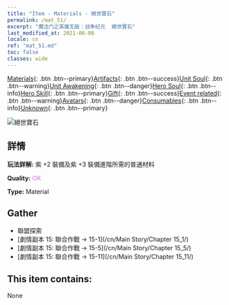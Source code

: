 ```yaml
---
title: "Item - Materials - 絕世寶石"
permalink: /mat_51/
excerpt: "魔法门之英雄无敌：战争纪元  絕世寶石"
last_modified_at: 2021-06-08
locale: cn
ref: "mat_51.md"
toc: false
classes: wide
---
```

 [Materials](/ItemsCN/){: .btn .btn--primary}[Artifacts](/ItemsCN/Artifacts/){: .btn .btn--success}[Unit Soul](/ItemsCN/UnitSoul/){: .btn .btn--warning}[Unit Awakening](/ItemsCN/UnitAwakening/){: .btn .btn--danger}[Hero Soul](/ItemsCN/HeroSoul/){: .btn .btn--info}[Hero Skill](/ItemsCN/HeroSkill/){: .btn .btn--primary}[Gift](/ItemsCN/Gift/){: .btn .btn--success}[Event related](/ItemsCN/Events/){: .btn .btn--warning}[Avatars](/ItemsCN/Avatars/){: .btn .btn--danger}[Consumables](/ItemsCN/Consumables/){: .btn .btn--info}[Unknown](/ItemsCN/Unknown/){: .btn .btn--primary}

 ![絕世寶石](/images/t/i_cailiao_baoshi2.png)

## 詳情
 **玩法詳解:** 紫 +2 裝備及紫 +3 裝備進階所需的普通材料

 **Quality:** <span style="color: #DA70D6">OK</span>

 **Type:** Material

## Gather

*    聯盟探索 
*    [劇情副本 15: 聯合作戰 -> 15-1](/cn/Main Story/Chapter 15_1/) 
*    [劇情副本 15: 聯合作戰 -> 15-5](/cn/Main Story/Chapter 15_5/) 
*    [劇情副本 15: 聯合作戰 -> 15-11](/cn/Main Story/Chapter 15_11/) 

## This item contains:

  None

